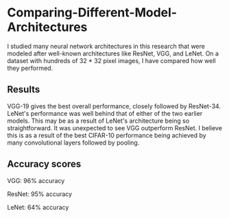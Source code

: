 # Comparing-Different-Model-Architectures
I studied many neural network architectures in this research that were modeled after well-known architectures like ResNet, VGG, and LeNet. On a dataset with hundreds of 32 \* 32 pixel images, I have compared how well they performed.

## Results
VGG-19 gives the best overall performance, closely followed by ResNet-34. LeNet's performance was well behind that of either of the two earlier models. This may be as a result of LeNet's architecture being so straightforward. It was unexpected to see VGG outperform ResNet. I believe this is as a result of the best CIFAR-10 performance being achieved by many convolutional layers followed by pooling.

## Accuracy scores
VGG: 96% accuracy 

ResNet: 95% accuracy

LeNet: 64% accuracy
